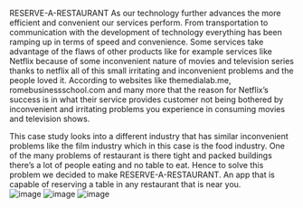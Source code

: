 RESERVE-A-RESTAURANT 
As our technology further advances the more efficient and convenient our services perform. From transportation to communication with the development of technology everything has been ramping up in terms of speed and convenience. Some services take advantage of the flaws of other products like for example services like Netflix because of some inconvenient nature of movies and television series thanks to netflix all of this small irritating and inconvenient problems and the people loved it. According to websites like themedialab.me, romebusinessschool.com and many more that the reason for Netflix’s success is in what their service provides customer not being bothered by inconvenient and irritating problems you experience in consuming movies and television shows.


This case study looks into a different industry that has similar inconvenient problems like the film industry which in this case is the food industry. One of the many problems of restaurant is there tight and packed buildings there’s a lot of people eating and no table to eat. Hence to solve this problem we decided to make RESERVE-A-RESTAURANT. An app that is capable of reserving a table in any restaurant that is near you.  
![image](https://github.com/user-attachments/assets/3fb696c2-8247-4164-b10c-a95059a20d67)
![image](https://github.com/user-attachments/assets/eec2aedf-84f5-44db-a038-39603ea82ea2)
![image](https://github.com/user-attachments/assets/bb5e65d0-f5ca-418a-8b7f-b3085ced4fe2)

